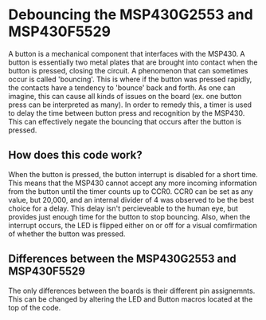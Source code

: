 # Debouncing the MSP430G2553 and MSP430F5529
A button is a mechanical component that interfaces with the MSP430.  A button is essentially two metal plates that are brought into contact when the button is pressed, closing the circuit.  A phenomenon that can sometimes occur is called 'bouncing'.  This is where if the button was pressed rapidly, the contacts have a tendency to 'bounce' back and forth.  As one can imagine, this can cause all kinds of issues on the board (ex. one button press can be interpreted as many).  In order to remedy this, a timer is used to delay the time between button press and recognition by the MSP430.  This can effectively negate the bouncing that occurs after the button is pressed.

## How does this code work?
When the button is pressed, the button interrupt is disabled for a short time.  This means that the MSP430 cannot accept any more incoming information from the button until the timer counts up to CCR0.  CCR0 can be set as any value, but 20,000, and an internal divider of 4 was observed to be the best choice for a delay.  This delay isn't percieveable to the human eye, but provides just enough time for the button to stop bouncing.  Also, when the interrupt occurs, the LED is flipped either on or off for a visual comfirmation of whether the button was pressed.

## Differences between the MSP430G2553 and MSP430F5529
The only differences between the boards is their different pin assignemnts.  This can be changed by altering the LED and Button macros located at the top of the code.

<!--- 
# Software Debouncing
In previous labs, we talked about how objects such as switches can cause some nasty effects since they are actually a mechanical system at heart. We talked about the simple hardware method of debouncing, but due to the many different design constraints, you may not be able to add or adjust hardware. Debouncing is also only one of many applications which would require the use of built in Timers to allow for other processes to take place.

## Task
You need to utilize the TIMER modules within the MSP430 processors to implement a debounced switch to control the state of an LED. You most likely will want to hook up your buttons on the development boards to an oscilloscope to see how much time it takes for the buttons to settle. The idea here is that your processor should be able to run other code, while relying on timers and interrupts to manage the debouncing in the background. *You should not be using polling techniques for this assignment.*

## Deliverables
You will need to have two folders in this repository, one for each of the processors that you used for this part of the lab. Remember to replace this README with your own.

### Hints
You need to take a look at how the P1IE and P1IES registers work and how to control them within an interrupt routine. Remember that the debouncing is not going to be the main process you are going to run by the end of the lab.

## Extra Work
### Low Power Modes
Go into the datasheets or look online for information about the low power modes of your processors and using Energy Trace, see what the lowest power consumption you can achieve while still running your debouncing code. Take a note when your processor is not driving the LED (or unplug the header connecting the LED and check) but running the interrupt routine for your debouncing.

### Double the fun
Can you expand your code to debounce two switches? Do you have to use two Timer peripherals to do this?
--->
